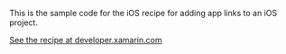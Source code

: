 This is the sample code for the iOS recipe for adding app links to an iOS project.

[See the recipe at developer.xamarin.com](http://developer.xamarin.com/recipes/cross-platform/app-links/app-links-ios/)

